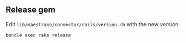 ## Release gem

Edit `lib/maestrano/connector/rails/version.rb` with the new version.

``` bash
bundle exec rake release
```
